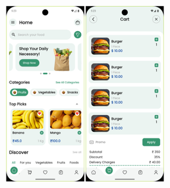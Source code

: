  <img width='210' src="https://github.com/munnashaheem96/food_delivery_app/blob/2c3919d8d7862c118dc137285f66293019dec0e4/screenshot1.png"/>
  <img width='210' src="https://github.com/munnashaheem96/food_delivery_app/blob/2c3919d8d7862c118dc137285f66293019dec0e4/screenshot2.png"/>